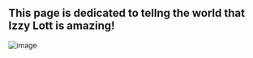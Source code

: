 ## This page is dedicated to tellng the world that Izzy Lott is amazing!


![image](https://user-images.githubusercontent.com/7563948/110413760-6da7eb80-805c-11eb-8933-7e6d3372ff29.png)


